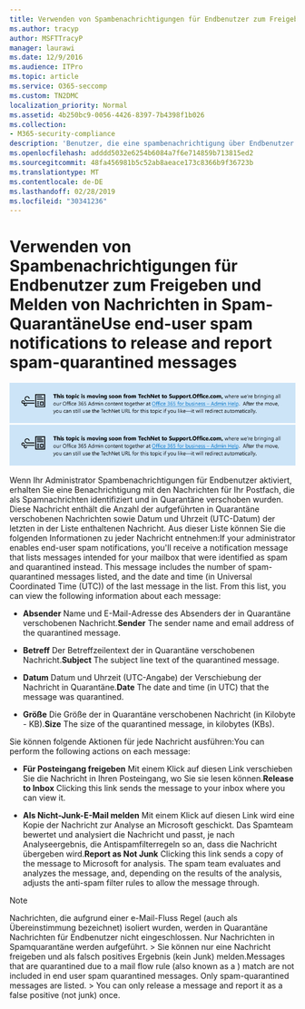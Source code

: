 ```yaml
---
title: Verwenden von Spambenachrichtigungen für Endbenutzer zum Freigeben und Melden von Nachrichten in Spam-Quarantäne
ms.author: tracyp
author: MSFTTracyP
manager: laurawi
ms.date: 12/9/2016
ms.audience: ITPro
ms.topic: article
ms.service: O365-seccomp
ms.custom: TN2DMC
localization_priority: Normal
ms.assetid: 4b250bc9-0056-4426-8397-7b4398f1b026
ms.collection:
- M365-security-compliance
description: 'Benutzer, die eine spambenachrichtigung über Endbenutzer von Ihrem Administrator über isolierte e-Mails erhalten, können diese Aktionen für die Nachrichten ergreifen. '
ms.openlocfilehash: adddd5032e6254b6084a7f6e714859b713815ed2
ms.sourcegitcommit: 48fa456981b5c52ab8aeace173c8366b9f36723b
ms.translationtype: MT
ms.contentlocale: de-DE
ms.lasthandoff: 02/28/2019
ms.locfileid: "30341236"
---
```

# <a name="use-end-user-spam-notifications-to-release-and-report-spam-quarantined-messages"></a><span data-ttu-id="f196b-103">Verwenden von Spambenachrichtigungen für Endbenutzer zum Freigeben und Melden von Nachrichten in Spam-Quarantäne</span><span class="sxs-lookup"><span data-stu-id="f196b-103">Use end-user spam notifications to release and report spam-quarantined messages</span></span>

<span data-ttu-id="f196b-104">[![Text im Bild über das Verschieben von Inhalten von TechNet zu support.office.com](media/ab7c897a-4798-4f31-8c84-f17a8409b133.png)](https://go.microsoft.com/fwlink/p/?LinkID=624152)</span><span class="sxs-lookup"><span data-stu-id="f196b-104">[![Text in image about content moving from TechNet to support.office.com](media/ab7c897a-4798-4f31-8c84-f17a8409b133.png)](https://go.microsoft.com/fwlink/p/?LinkID=624152)</span></span>
  
<span data-ttu-id="f196b-p101">Wenn Ihr Administrator Spambenachrichtigungen für Endbenutzer aktiviert, erhalten Sie eine Benachrichtigung mit den Nachrichten für Ihr Postfach, die als Spamnachrichten identifiziert und in Quarantäne verschoben wurden. Diese Nachricht enthält die Anzahl der aufgeführten in Quarantäne verschobenen Nachrichten sowie Datum und Uhrzeit (UTC-Datum) der letzten in der Liste enthaltenen Nachricht. Aus dieser Liste können Sie die folgenden Informationen zu jeder Nachricht entnehmen:</span><span class="sxs-lookup"><span data-stu-id="f196b-p101">If your administrator enables end-user spam notifications, you'll receive a notification message that lists messages intended for your mailbox that were identified as spam and quarantined instead. This message includes the number of spam-quarantined messages listed, and the date and time (in Universal Coordinated Time (UTC)) of the last message in the list. From this list, you can view the following information about each message:</span></span> 
  
- <span data-ttu-id="f196b-108">**Absender** Name und E-Mail-Adresse des Absenders der in Quarantäne verschobenen Nachricht.</span><span class="sxs-lookup"><span data-stu-id="f196b-108">**Sender** The sender name and email address of the quarantined message.</span></span> 
    
- <span data-ttu-id="f196b-109">**Betreff** Der Betreffzeilentext der in Quarantäne verschobenen Nachricht.</span><span class="sxs-lookup"><span data-stu-id="f196b-109">**Subject** The subject line text of the quarantined message.</span></span> 
    
- <span data-ttu-id="f196b-110">**Datum** Datum und Uhrzeit (UTC-Angabe) der Verschiebung der Nachricht in Quarantäne.</span><span class="sxs-lookup"><span data-stu-id="f196b-110">**Date** The date and time (in UTC) that the message was quarantined.</span></span> 
    
- <span data-ttu-id="f196b-111">**Größe** Die Größe der in Quarantäne verschobenen Nachricht (in Kilobyte - KB).</span><span class="sxs-lookup"><span data-stu-id="f196b-111">**Size** The size of the quarantined message, in kilobytes (KBs).</span></span> 
    
<span data-ttu-id="f196b-112">Sie können folgende Aktionen für jede Nachricht ausführen:</span><span class="sxs-lookup"><span data-stu-id="f196b-112">You can perform the following actions on each message:</span></span>
  
- <span data-ttu-id="f196b-113">**Für Posteingang freigeben** Mit einem Klick auf diesen Link verschieben Sie die Nachricht in Ihren Posteingang, wo Sie sie lesen können.</span><span class="sxs-lookup"><span data-stu-id="f196b-113">**Release to Inbox** Clicking this link sends the message to your inbox where you can view it.</span></span> 
    
- <span data-ttu-id="f196b-p102">**Als Nicht-Junk-E-Mail melden** Mit einem Klick auf diesen Link wird eine Kopie der Nachricht zur Analyse an Microsoft geschickt. Das Spamteam bewertet und analysiert die Nachricht und passt, je nach Analyseergebnis, die Antispamfilterregeln so an, dass die Nachricht übergeben wird.</span><span class="sxs-lookup"><span data-stu-id="f196b-p102">**Report as Not Junk** Clicking this link sends a copy of the message to Microsoft for analysis. The spam team evaluates and analyzes the message, and, depending on the results of the analysis, adjusts the anti-spam filter rules to allow the message through.</span></span> 
    
> [!NOTE]
>  <span data-ttu-id="f196b-p103">Nachrichten, die aufgrund einer e-Mail-Fluss Regel (auch als Übereinstimmung bezeichnet) isoliert wurden, werden in Quarantäne Nachrichten für Endbenutzer nicht eingeschlossen. Nur Nachrichten in Spamquarantäne werden aufgeführt. > Sie können nur eine Nachricht freigeben und als falsch positives Ergebnis (kein Junk) melden.</span><span class="sxs-lookup"><span data-stu-id="f196b-p103">Messages that are quarantined due to a mail flow rule (also known as a ) match are not included in end user spam quarantined messages. Only spam-quarantined messages are listed. >  You can only release a message and report it as a false positive (not junk) once.</span></span> 
  

